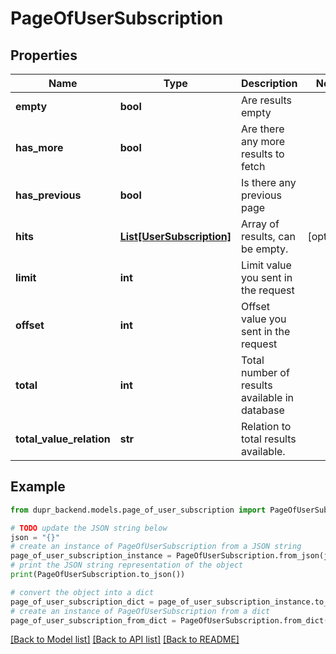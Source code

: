 # PageOfUserSubscription


## Properties

Name | Type | Description | Notes
------------ | ------------- | ------------- | -------------
**empty** | **bool** | Are results empty | 
**has_more** | **bool** | Are there any more results to fetch | 
**has_previous** | **bool** | Is there any previous page | 
**hits** | [**List[UserSubscription]**](UserSubscription.md) | Array of results, can be empty. | [optional] 
**limit** | **int** | Limit value you sent in the request | 
**offset** | **int** | Offset value you sent in the request | 
**total** | **int** | Total number of results available in database | 
**total_value_relation** | **str** | Relation to total results available. | 

## Example

```python
from dupr_backend.models.page_of_user_subscription import PageOfUserSubscription

# TODO update the JSON string below
json = "{}"
# create an instance of PageOfUserSubscription from a JSON string
page_of_user_subscription_instance = PageOfUserSubscription.from_json(json)
# print the JSON string representation of the object
print(PageOfUserSubscription.to_json())

# convert the object into a dict
page_of_user_subscription_dict = page_of_user_subscription_instance.to_dict()
# create an instance of PageOfUserSubscription from a dict
page_of_user_subscription_from_dict = PageOfUserSubscription.from_dict(page_of_user_subscription_dict)
```
[[Back to Model list]](../README.md#documentation-for-models) [[Back to API list]](../README.md#documentation-for-api-endpoints) [[Back to README]](../README.md)


